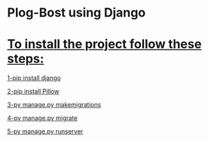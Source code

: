 # Plog-Bost using Django
 
<h1><u>To install the project follow these steps:</u></h1>

<u>1-pip install django</u>

<u>2-pip install Pillow</u>

<u>3-py manage.py makemigrations</u>

<u>4-py manage.py migrate</u>

<u>5-py manage.py runserver</u>
